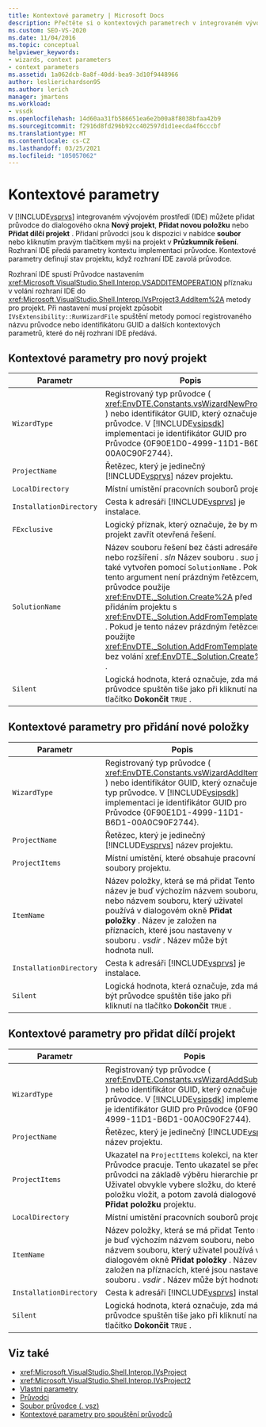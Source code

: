 ```yaml
---
title: Kontextové parametry | Microsoft Docs
description: Přečtěte si o kontextových parametrech v integrovaném vývojovém prostředí (IDE) sady Visual Studio, které definuje stav projektu při přidání nebo implementaci průvodce.
ms.custom: SEO-VS-2020
ms.date: 11/04/2016
ms.topic: conceptual
helpviewer_keywords:
- wizards, context parameters
- context parameters
ms.assetid: 1a062dcb-8a8f-40dd-bea9-3d10f9448966
author: leslierichardson95
ms.author: lerich
manager: jmartens
ms.workload:
- vssdk
ms.openlocfilehash: 14d60aa31fb586651ea6e2b00a8f8038bfaa42b9
ms.sourcegitcommit: f2916d8fd296b92cc402597d1d1eecda4f6cccbf
ms.translationtype: MT
ms.contentlocale: cs-CZ
ms.lasthandoff: 03/25/2021
ms.locfileid: "105057062"
---
```

# <a name="context-parameters"></a>Kontextové parametry
V [!INCLUDE[vsprvs](../../code-quality/includes/vsprvs_md.md)] integrovaném vývojovém prostředí (IDE) můžete přidat průvodce do dialogového okna **Nový projekt**, **Přidat novou položku** nebo **Přidat dílčí projekt** . Přidaní průvodci jsou k dispozici v nabídce **soubor** nebo kliknutím pravým tlačítkem myši na projekt v **Průzkumník řešení**. Rozhraní IDE předá parametry kontextu implementaci průvodce. Kontextové parametry definují stav projektu, když rozhraní IDE zavolá průvodce.

 Rozhraní IDE spustí Průvodce nastavením <xref:Microsoft.VisualStudio.Shell.Interop.VSADDITEMOPERATION> příznaku v volání rozhraní IDE do <xref:Microsoft.VisualStudio.Shell.Interop.IVsProject3.AddItem%2A> metody pro projekt. Při nastavení musí projekt způsobit `IVsExtensibility::RunWizardFile` spuštění metody pomocí registrovaného názvu průvodce nebo identifikátoru GUID a dalších kontextových parametrů, které do něj rozhraní IDE předává.

## <a name="context-parameters-for-new-project"></a>Kontextové parametry pro nový projekt

| Parametr | Popis |
|-------------------------| - |
| `WizardType` | Registrovaný typ průvodce ( <xref:EnvDTE.Constants.vsWizardNewProject> ) nebo identifikátor GUID, který označuje typ průvodce. V [!INCLUDE[vsipsdk](../../extensibility/includes/vsipsdk_md.md)] implementaci je identifikátor GUID pro Průvodce {0F90E1D0-4999-11D1-B6D1-00A0C90F2744}. |
| `ProjectName` | Řetězec, který je jedinečný [!INCLUDE[vsprvs](../../code-quality/includes/vsprvs_md.md)] název projektu. |
| `LocalDirectory` | Místní umístění pracovních souborů projektu. |
| `InstallationDirectory` | Cesta k adresáři [!INCLUDE[vsprvs](../../code-quality/includes/vsprvs_md.md)] je instalace. |
| `FExclusive` | Logický příznak, který označuje, že by měl projekt zavřít otevřená řešení. |
| `SolutionName` | Název souboru řešení bez části adresáře nebo rozšíření *. sln* Název souboru *. suo* je také vytvořen pomocí `SolutionName` . Pokud tento argument není prázdným řetězcem, průvodce použije <xref:EnvDTE._Solution.Create%2A> před přidáním projektu s <xref:EnvDTE._Solution.AddFromTemplate%2A> . Pokud je tento název prázdným řetězcem, použijte <xref:EnvDTE._Solution.AddFromTemplate%2A> bez volání <xref:EnvDTE._Solution.Create%2A> . |
| `Silent` | Logická hodnota, která označuje, zda má být průvodce spuštěn tiše jako při kliknutí na tlačítko **Dokončit** `TRUE` . |

## <a name="context-parameters-for-add-new-item"></a>Kontextové parametry pro přidání nové položky

| Parametr | Popis |
|-------------------------| - |
| `WizardType` | Registrovaný typ průvodce ( <xref:EnvDTE.Constants.vsWizardAddItem> ) nebo identifikátor GUID, který označuje typ průvodce. V [!INCLUDE[vsipsdk](../../extensibility/includes/vsipsdk_md.md)] implementaci je identifikátor GUID pro Průvodce {0F90E1D1-4999-11D1-B6D1-00A0C90F2744}. |
| `ProjectName` | Řetězec, který je jedinečný [!INCLUDE[vsprvs](../../code-quality/includes/vsprvs_md.md)] název projektu. |
| `ProjectItems` | Místní umístění, které obsahuje pracovní soubory projektu. |
| `ItemName` | Název položky, která se má přidat Tento název je buď výchozím názvem souboru, nebo názvem souboru, který uživatel používá v dialogovém okně **Přidat položky** . Název je založen na příznacích, které jsou nastaveny v souboru *. vsdir* . Název může být hodnota null. |
| `InstallationDirectory` | Cesta k adresáři [!INCLUDE[vsprvs](../../code-quality/includes/vsprvs_md.md)] je instalace. |
| `Silent` | Logická hodnota, která označuje, zda má být průvodce spuštěn tiše jako při kliknutí na tlačítko **Dokončit** `TRUE` . |

## <a name="context-parameters-for-add-sub-project"></a>Kontextové parametry pro přidat dílčí projekt

| Parametr | Popis |
|-------------------------| - |
| `WizardType` | Registrovaný typ průvodce ( <xref:EnvDTE.Constants.vsWizardAddSubProject> ) nebo identifikátor GUID, který označuje typ průvodce. V [!INCLUDE[vsipsdk](../../extensibility/includes/vsipsdk_md.md)] implementaci je identifikátor GUID pro Průvodce {0F90E1D2-4999-11D1-B6D1-00A0C90F2744}. |
| `ProjectName` | Řetězec, který je jedinečný [!INCLUDE[vsprvs](../../code-quality/includes/vsprvs_md.md)] název projektu. |
| `ProjectItems` | Ukazatel na `ProjectItems` kolekci, na které Průvodce pracuje. Tento ukazatel se předává průvodci na základě výběru hierarchie projektu. Uživatel obvykle vybere složku, do které chcete položku vložit, a potom zavolá dialogové okno **Přidat položku** projektu. |
| `LocalDirectory` | Místní umístění pracovních souborů projektu. |
| `ItemName` | Název položky, která se má přidat Tento název je buď výchozím názvem souboru, nebo názvem souboru, který uživatel používá v dialogovém okně **Přidat položky** . Název je založen na příznacích, které jsou nastaveny v souboru *. vsdir* . Název může být hodnota null. |
| `InstallationDirectory` | Cesta k adresáři [!INCLUDE[vsprvs](../../code-quality/includes/vsprvs_md.md)] instalace |
| `Silent` | Logická hodnota, která označuje, zda má být průvodce spuštěn tiše jako při kliknutí na tlačítko **Dokončit** `TRUE` . |

## <a name="see-also"></a>Viz také
- <xref:Microsoft.VisualStudio.Shell.Interop.IVsProject>
- <xref:Microsoft.VisualStudio.Shell.Interop.IVsProject2>
- [Vlastní parametry](../../extensibility/internals/custom-parameters.md)
- [Průvodci](../../extensibility/internals/wizards.md)
- [Soubor průvodce (. vsz)](../../extensibility/internals/wizard-dot-vsz-file.md)
- [Kontextové parametry pro spouštění průvodců](/previous-versions/tz690efs(v=vs.140))